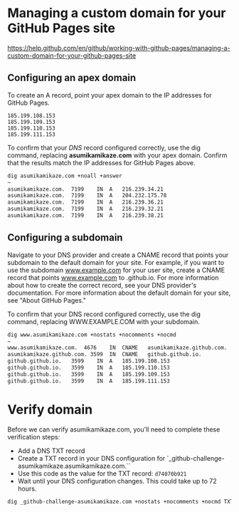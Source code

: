 # Managing a custom domain for your GitHub Pages site

https://help.github.com/en/github/working-with-github-pages/managing-a-custom-domain-for-your-github-pages-site

## Configuring an apex domain

To create an A record, point your apex domain to the IP addresses for GitHub Pages.

```
185.199.108.153
185.199.109.153
185.199.110.153
185.199.111.153
```

To confirm that your *DNS* record configured correctly, use the dig command, replacing **asumikamikaze.com** with your apex domain. Confirm that the results match the IP addresses for GitHub Pages above.

```bash
dig asumikamikaze.com +noall +answer
~
asumikamikaze.com.	7199	IN	A	216.239.34.21
asumikamikaze.com.	7199	IN	A	204.232.175.78
asumikamikaze.com.	7199	IN	A	216.239.36.21
asumikamikaze.com.	7199	IN	A	216.239.32.21
asumikamikaze.com.	7199	IN	A	216.239.38.21
```

## Configuring a subdomain

Navigate to your DNS provider and create a CNAME record that points your subdomain to the default domain for your site. For example, if you want to use the subdomain www.example.com for your user site, create a CNAME record that points www.example.com to <user>.github.io. For more information about how to create the correct record, see your DNS provider's documentation. For more information about the default domain for your site, see "About GitHub Pages."

To confirm that your DNS record configured correctly, use the dig command, replacing WWW.EXAMPLE.COM with your subdomain.

```bash
dig www.asumikamikaze.com +nostats +nocomments +nocmd
~
www.asumikamikaze.com.	4676	IN	CNAME	asumikamikaze.github.com.
asumikamikaze.github.com. 3599	IN	CNAME	github.github.io.
github.github.io.	3599	IN	A	185.199.108.153
github.github.io.	3599	IN	A	185.199.110.153
github.github.io.	3599	IN	A	185.199.109.153
github.github.io.	3599	IN	A	185.199.111.153
```

# Verify domain

Before we can verify asumikamikaze.com, you'll need to complete these verification steps:

* Add a DNS TXT record
* Create a TXT record in your DNS configuration for `_github-challenge-asumikamikaze.asumikamikaze.com.``
* Use this code as the value for the TXT record: `d74070b921`
* Wait until your DNS configuration changes. This could take up to 72 hours.

```bash
dig _github-challenge-asumikamikaze.com +nostats +nocomments +nocmd TXT
```
